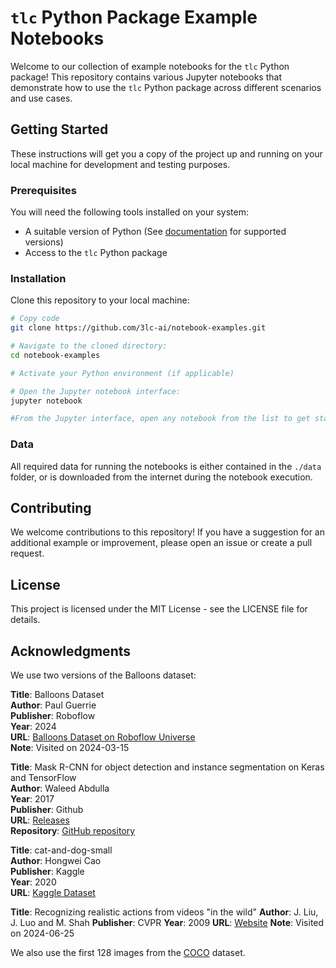 # `tlc` Python Package Example Notebooks

Welcome to our collection of example notebooks for the `tlc` Python package! This repository contains various Jupyter
notebooks that demonstrate how to use the `tlc` Python package across different scenarios and use cases.

## Getting Started

These instructions will get you a copy of the project up and running on your local machine for development and testing
purposes.

### Prerequisites

You will need the following tools installed on your system:

+ A suitable version of Python (See [documentation](https://docs.3lc.ai/3lc/latest/quickstart/quickstart.html#requirements) for supported versions)
+ Access to the `tlc` Python package

### Installation

Clone this repository to your local machine:

```bash
# Copy code
git clone https://github.com/3lc-ai/notebook-examples.git

# Navigate to the cloned directory:
cd notebook-examples

# Activate your Python environment (if applicable)

# Open the Jupyter notebook interface:
jupyter notebook

#From the Jupyter interface, open any notebook from the list to get started.
```

### Data

All required data for running the notebooks is either contained in the `./data` folder, or is downloaded from the internet during the notebook execution.

## Contributing

We welcome contributions to this repository! If you have a suggestion for an additional example or improvement, please open an issue or create a pull request.

## License

This project is licensed under the MIT License - see the LICENSE file for details.

## Acknowledgments

We use two versions of the Balloons dataset:

**Title**: Balloons Dataset  
**Author**: Paul Guerrie  
**Publisher**: Roboflow  
**Year**: 2024  
**URL**: [Balloons Dataset on Roboflow Universe](https://universe.roboflow.com/paul-guerrie-tang1/balloons-geknh)  
**Note**: Visited on 2024-03-15

**Title**: Mask R-CNN for object detection and instance segmentation on Keras and TensorFlow  
**Author**: Waleed Abdulla  
**Year**: 2017  
**Publisher**: Github  
**URL**: [Releases](https://github.com/matterport/Mask_RCNN/releases)  
**Repository**: [GitHub repository](https://github.com/matterport/Mask_RCNN)

**Title**: cat-and-dog-small  
**Author**: Hongwei Cao  
**Publisher**: Kaggle  
**Year**: 2020  
**URL**: [Kaggle Dataset](https://www.kaggle.com/datasets/hongweicao/catanddogsmall)  

**Title**: Recognizing realistic actions from videos "in the wild"
**Author**: J. Liu, J. Luo and M. Shah
**Publisher**: CVPR
**Year**: 2009
**URL**: [Website](https://www.crcv.ucf.edu/data/UCF_YouTube_Action.php)
**Note**: Visited on 2024-06-25

We also use the first 128 images from the [COCO](https://cocodataset.org/#home) dataset.
